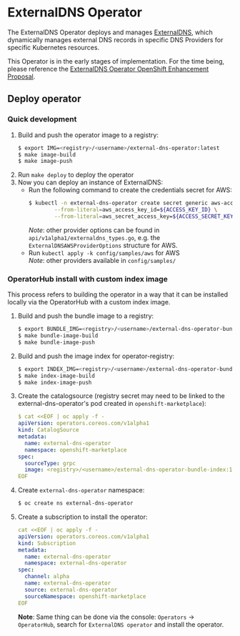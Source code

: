 # ExternalDNS Operator

The ExternalDNS Operator deploys and manages [ExternalDNS](https://github.com/kubernetes-sigs/external-dns), which dynamically manages
external DNS records in specific DNS Providers for specific Kubernetes resources.

This Operator is in the early stages of implementation. For the time being, please reference the
[ExternalDNS Operator OpenShift Enhancement Proposal](https://github.com/openshift/enhancements/pull/786).

## Deploy operator

### Quick development
1. Build and push the operator image to a registry:
   ```sh
   $ export IMG=<registry>/<username>/external-dns-operator:latest
   $ make image-build
   $ make image-push
   ```
2. Run `make deploy` to deploy the operator
3. Now you can deploy an instance of ExternalDNS:
    * Run the following command to create the credentials secret for AWS:
        ```bash
        $ kubectl -n external-dns-operator create secret generic aws-access-key \
                --from-literal=aws_access_key_id=${ACCESS_KEY_ID} \
                --from-literal=aws_secret_access_key=${ACCESS_SECRET_KEY}
        ```
        *Note*: other provider options can be found in `api/v1alpha1/externaldns_types.go`, e.g. the `ExternalDNSAWSProviderOptions` structure for AWS.
    * Run `kubectl apply -k config/samples/aws` for AWS    
        *Note*: other providers available in `config/samples/`

### OperatorHub install with custom index image

This process refers to building the operator in a way that it can be installed locally via the OperatorHub with a custom index image.

1. Build and push the bundle image to a registry:
   ```sh
   $ export BUNDLE_IMG=<registry>/<username>/external-dns-operator-bundle:latest
   $ make bundle-image-build
   $ make bundle-image-push
   ```

2. Build and push the image index for operator-registry:
   ```sh
   $ export INDEX_IMG=<registry>/<username>/external-dns-operator-bundle-index:1.0.0
   $ make index-image-build
   $ make index-image-push
   ```

3. Create the catalogsource (registry secret may need to be linked to the external-dns-operator's pod created in `openshift-marketplace`):
   ```yaml
   $ cat <<EOF | oc apply -f -
   apiVersion: operators.coreos.com/v1alpha1
   kind: CatalogSource
   metadata:
     name: external-dns-operator
     namespace: openshift-marketplace
   spec:
     sourceType: grpc
     image: <registry>/<username>/external-dns-operator-bundle-index:1.0.0
   EOF
   ```

4. Create `external-dns-operator` namespace:
   ```sh
   $ oc create ns external-dns-operator
   ```
5. Create a subscription to install the operator:
    ```yaml
    cat <<EOF | oc apply -f -
    apiVersion: operators.coreos.com/v1alpha1
    kind: Subscription
    metadata:
      name: external-dns-operator
      namespace: external-dns-operator
    spec:
      channel: alpha
      name: external-dns-operator
      source: external-dns-operator
      sourceNamespace: openshift-marketplace
    EOF
    ```
    **Note**: Same thing can be done via the console: `Operators` -> `OperatorHub`, search for `ExternalDNS operator` and install the operator.
